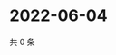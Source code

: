 # 2022-06-04

共 0 条

<!-- BEGIN WEIBO -->
<!-- 最后更新时间 Sat Jun 04 2022 16:01:16 GMT+0800 (China Standard Time) -->

<!-- END WEIBO -->
